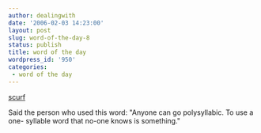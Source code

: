```yaml
---
author: dealingwith
date: '2006-02-03 14:23:00'
layout: post
slug: word-of-the-day-8
status: publish
title: word of the day
wordpress_id: '950'
categories:
 - word of the day
---
```


[scurf][1]

Said the person who used this word: "Anyone can go polysyllabic. To use a one-
syllable word that no-one knows is something."

   [1]: http://dictionary.reference.com/search?q=scurf

